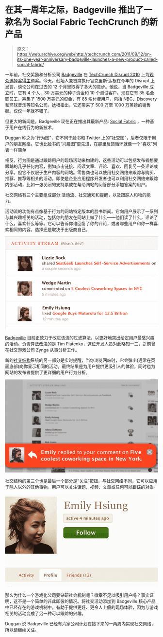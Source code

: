 # 在其一周年之际，Badgeville 推出了一款名为 Social Fabric TechCrunch 的新产品

> 原文：<https://web.archive.org/web/http://techcrunch.com/2011/09/12/on-its-one-year-anniversary-badgeville-launches-a-new-product-called-social-fabric/>

一年前，社交奖励和分析公司 [Badgeville](https://web.archive.org/web/20230203140300/http://www.badgeville.com/) 在 [TechCrunch Disrupt 2010](https://web.archive.org/web/20230203140300/https://techcrunch.com/2010/09/27/badgeville/) 上为[观众选择奖得主](https://web.archive.org/web/20230203140300/https://techcrunch.com/2011/02/12/techcrunch-disrupt-badgeville-lessons/)颁奖。今天，创始人兼首席执行官克里斯·达根在今年的 Disrupt 上发言，谈论公司在过去的 12 个月里取得了多大的进步。他说，当 Badgeville 成立时，它有 4 个人，30 万美元的种子资金和 10 个测试客户。现在它有 35 名全职员工，筹集了 1500 万美元的资金，有 85 名付费用户，包括 NBC、Discovery 和环球音乐等知名公司。达根指出，它还带来了 500 万至 1000 万英镑的销售额。仅仅一年就不错了。

但更大的新闻是，Badgeville 现在正在推出其最新产品: [Social Fabric](https://web.archive.org/web/20230203140300/http://www.badgeville.com/platform/social-fabric.php) ，一种基于用户在线行为的新技术。

Duggan 称之为“行为图”，它不同于脸书和 Twitter 上的“社交图”，后者仅限于用户的朋友网络。它也比脸书的“兴趣图”更先进，在那里反馈循环就像一个“喜欢”列表一样简单

相反，行为图是通过跟踪用户的现场活动来构建的，这些活动可以包括发布者想要跟踪的几乎任何内容，例如点击链接、阅读文章、评论、喜欢、回复另一条评论或分享。但它不仅限于生产内容的网站。零售商也可以使用社交网络来跟踪与购买、推荐、推荐等相关的活动。即使是企业应用程序开发者也可以利用社交网络来跟踪内部活动，比如一张关闭的支持票或在帮助网站的问答部分添加答案的用户。

社交网络有三个主要组成部分:活动流、社交通知和提醒，以及跟踪人和物的能力。

活动流的功能有点像基于行为的网站特定版本的脸书新闻。它向用户展示了一系列与其兴趣相关的活动，包括你的朋友在网站上做了什么——他们读了什么，评论了什么，喜欢什么等等。它可以告诉你谁回复了你的评论，或者哪些用户和你一样喜欢相同的内容。选择还是取决于出版商自己。

[![](img/61bbd214b1f8df908911fd749c3c3bca.png "social-fabric-image001")](https://web.archive.org/web/20230203140300/https://techcrunch.com/wp-content/uploads/2011/09/social-fabric-image001.png)

[Badgeville](https://web.archive.org/web/20230203140300/http://www.badgeville.com/) 目前正致力于改进该流的过滤算法，以更好地突出给定用户最感兴趣的活动。负责算法改进的是 Tim Piatenko，这位开发人员对此略知一二，之前曾在社交游戏公司 Zynga 从事分析工作。

新的[社交结构](https://web.archive.org/web/20230203140300/http://www.badgeville.com/platform/social-fabric.php)系统的另一部分是实时提醒，当你浏览网站时，它会弹出(通常在页面底部)向你显示相同的活动。最终结果是为用户提供更吸引人的体验，同时也为网站的发布者提供了更详细的用户行为分析。

[![](img/02125a9e04472bcf9f9326d313100db8.png "social-fabric-image004")](https://web.archive.org/web/20230203140300/https://techcrunch.com/wp-content/uploads/2011/09/social-fabric-image004.png)

社交结构的第三个也是最后一个部分是“关注”按钮，与社交网络不同，它可以应用于除人以外的其他事物。用户可以关注话题、视频、文章或任何可以跟踪的对象。

[![](img/1be7341bc99753496125bf0a3889a4fc.png "social-fabric-image003")](https://web.archive.org/web/20230203140300/https://techcrunch.com/wp-content/uploads/2011/09/social-fabric-image003.png)

那么为什么一个游戏化公司要钻研社会机制呢？徽章不足以吸引用户吗？事实证明，这不是一个简单的非此即彼的情况。将社交活动添加到 Badgeville 核心产品中已经存在的游戏机制中，有助于提供更好、更令人上瘾的现场体验，因为与游戏相关的活动变成了另一种可以跟踪的兴趣。

Duggan 说 Badgeville 已经有六家公司计划在接下来的一两周内实现社交网络，所以请继续关注。